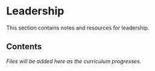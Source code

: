 # Leadership

This section contains notes and resources for leadership.

## Contents

*Files will be added here as the curriculum progresses.*
